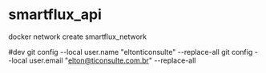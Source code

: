 # smartflux_api

docker network create smartflux_network

#dev
git config --local user.name "eltonticonsulte" --replace-all
git config --local user.email "elton@ticonsulte.com.br" --replace-all